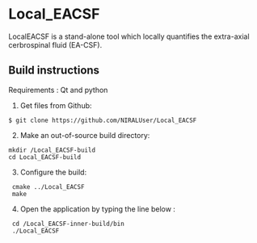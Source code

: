 

# Local_EACSF

LocalEACSF is a stand-alone tool which locally quantifies the extra-axial
cerbrospinal fluid (EA-CSF).

<h2>Build instructions</h2>

Requirements : Qt and python

1. Get files from Github:  
 ```
 $ git clone https://github.com/NIRALUser/Local_EACSF
 ```
 
  
2. Make an out-of-source build directory: 
```
mkdir /Local_EACSF-build
cd Local_EACSF-build
```

3. Configure the build:
```
 cmake ../Local_EACSF  
 make 
```
4. Open the application by typing the line below :  
```
 cd /Local_EACSF-inner-build/bin 
 ./Local_EACSF  
```
 
 
